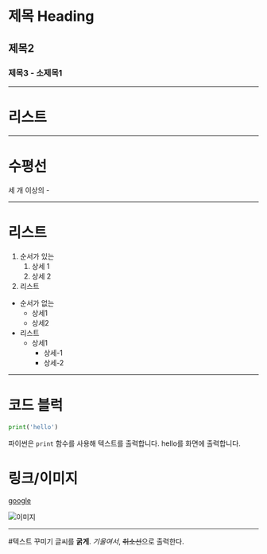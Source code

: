 # 제목 Heading
## 제목2
### 제목3 - 소제목1
---
# 리스트


---
# 수평선
세 개 이상의 -


---
# 리스트
1. 순서가 있는 
    1. 상세 1
    2. 상세 2
2. 리스트

- 순서가 없는
    - 상세1
    - 상세2
- 리스트
    - 상세1
        - 상세-1
        - 상세-2

---
# 코드 블럭
```python
print('hello')
```
파이썬은 `print` 함수를 사용해 텍스트를 출력합니다.
hello를 화면에 출력합니다.


# 링크/이미지
[google](https://www.google.com)

![이미지](https://picsum.photos/200/300/)

---
#텍스트 꾸미기
글씨를 **굵게**. *기울여서*, ~~취소선~~으로 출력한다.
